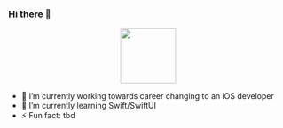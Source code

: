 ### Hi there 👋

<div id="header" align="center">
  <img src="https://media.giphy.com/media/qgQUggAC3Pfv687qPC/giphy.gif" width="100"/>
</div>

- 🔭 I’m currently working towards career changing to an iOS developer
- 🌱 I’m currently learning Swift/SwiftUI
- ⚡ Fun fact: tbd
